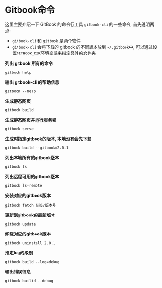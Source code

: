 # Gitbook命令

这里主要介绍一下 GitBook 的命令行工具 `gitbook-cli` 的一些命令, 首先说明两点:

- `gitbook-cli` 和 `gitbook` 是两个软件
- `gitbook-cli` 会将下载的 gitbook 的不同版本放到 `~/.gitbook`中, 可以通过设置`GITBOOK_DIR`环境变量来指定另外的文件夹

**列出 gitbook 所有的命令**

```
gitbook help
```

**输出 gitbook-cli 的帮助信息**

```
gitbook --help
```

**生成静态网页**

```
gitbook build
```

**生成静态网页并运行服务器**

```
gitbook serve
```

**生成时指定gitbook的版本, 本地没有会先下载**

```
gitbook build --gitbook=2.0.1
```

**列出本地所有的gitbook版本**

```
gitbook ls
```

**列出远程可用的gitbook版本**

```
gitbook ls-remote
```

**安装对应的gitbook版本**

```
gitbook fetch 标签/版本号
```

**更新到gitbook的最新版本**

```
gitbook update
```

**卸载对应的gitbook版本**

```
gitbook uninstall 2.0.1
```

**指定log的级别**

```
gitbook build --log=debug
```

**输出错误信息**

```
gitbook builid --debug
```